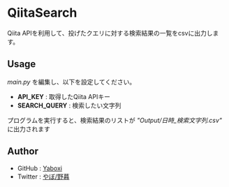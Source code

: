 QiitaSearch
====

Qiita APIを利用して、投げたクエリに対する検索結果の一覧をcsvに出力します。

## Usage

*main.py* を編集し、以下を設定してください。

* **API_KEY** : 取得したQiita APIキー
* **SEARCH_QUERY** : 検索したい文字列

プログラムを実行すると、検索結果のリストが *"Output/日時_検索文字列.csv"* に出力されます

## Author

* GitHub  : [Yaboxi](https://github.com/Yaboxi)
* Twitter : [やぼ/野暮](https://twitter.com/yaboxi_) 

